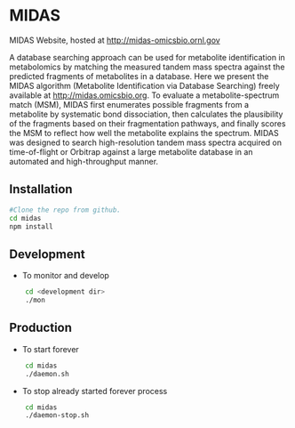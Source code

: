 # MIDAS

MIDAS Website, hosted at http://midas-omicsbio.ornl.gov

A database searching approach can be used for metabolite identification in metabolomics by matching the measured tandem mass spectra against the predicted fragments of metabolites in a database. Here we present the MIDAS algorithm (Metabolite Identification via Database Searching) freely available at http://midas.omicsbio.org. To evaluate a metabolite-spectrum match (MSM), MIDAS first enumerates possible fragments from a metabolite by systematic bond dissociation, then calculates the plausibility of the fragments based on their fragmentation pathways, and finally scores the MSM to reflect how well the metabolite explains the spectrum. MIDAS was designed to search high-resolution tandem mass spectra acquired on time-of-flight or Orbitrap against a large metabolite database in an automated and high-throughput manner.

## Installation
```bash
#Clone the repo from github.
cd midas
npm install
```

## Development

* To monitor and develop
```bash
	cd <development dir>
	./mon
```

## Production

* To start forever

```bash
	cd midas
	./daemon.sh
```

* To stop already started forever process

```bash
	cd midas
	./daemon-stop.sh
```
